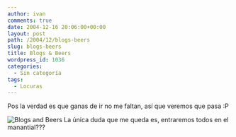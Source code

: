 ```yaml
---
author: ivan
comments: true
date: 2004-12-16 20:06:00+00:00
layout: post
path: /2004/12/blogs-beers
slug: blogs-beers
title: Blogs & Beers
wordpress_id: 1036
categories:
  - Sin categoría
tags:
  - Locuras
---
```


Pos la verdad es que ganas de ir no me faltan, así que veremos que pasa :P

![Blogs and Beers](https://www.ecuablogs.com/blogsandbeers2.jpg) La única duda que me queda es, entraremos todos en el manantial???
